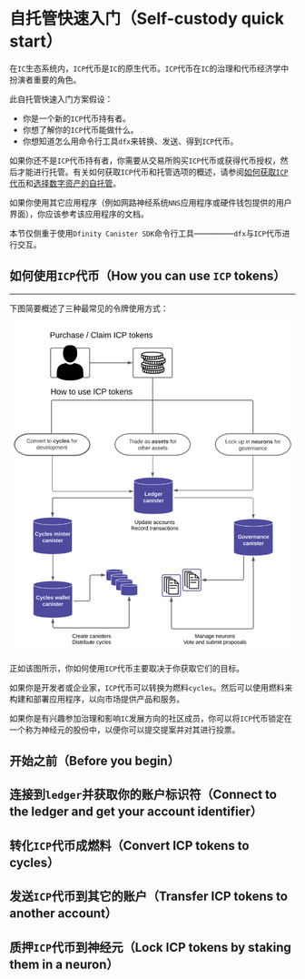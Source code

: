 # 自托管快速入门（Self-custody quick start）

在`IC`生态系统内，`ICP`代币是`IC`的原生代币。`ICP`代币在`IC`的治理和代币经济学中扮演者重要的角色。

此自托管快速入门方案假设：

- 你是一个新的`ICP`代币持有者。
- 你想了解你的`ICP`代币能做什么。
- 你想知道怎么用命令行工具`dfx`来转换、发送、得到`ICP`代币。

如果你还不是`ICP`代币持有者，你需要从交易所购买`ICP`代币或获得代币授权，然后才能进行托管。有关如何获取`ICP`代币和托管选项的概述，请参阅[如何获取`ICP`代币](https://smartcontracts.org/docs/developers-guide/concepts/tokens-cycles.html#get-cycles)和[选择数字资产的自托管](./choosing_selfcustody_for_digital_assets.md)。

如果你使用其它应用程序（例如网路神经系统`NNS`应用程序或硬件钱包提供的用户界面），你应该参考该应用程序的文档。

本节仅侧重于使用`Dfinity Canister SDK`命令行工具—————`dfx`与`ICP`代币进行交互。

## 如何使用`ICP`代币（How you can use `ICP` tokens）

-----

下图简要概述了三种最常见的令牌使用方式：

![img](../../assets/images/a1.svg "img")

正如该图所示，你如何使用`ICP`代币主要取决于你获取它们的目标。

如果你是开发者或企业家，`ICP`代币可以转换为燃料`cycles`。然后可以使用燃料来构建和部署应用程序，以向市场提供产品和服务。

如果你是有兴趣参加治理和影响`IC`发展方向的社区成员，你可以将`ICP`代币锁定在一个称为神经元的股份中，以便你可以提交提案并对其进行投票。

## 开始之前（Before you begin）

## 连接到`ledger`并获取你的账户标识符（Connect to the ledger and get your account identifier）

## 转化`ICP`代币成燃料（Convert ICP tokens to cycles）

## 发送`ICP`代币到其它的账户（Transfer ICP tokens to another account）

## 质押`ICP`代币到神经元（Lock ICP tokens by staking them in a neuron）